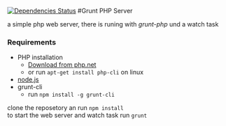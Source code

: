 [![Dependencies Status](https://david-dm.org/RiemerBug/Grunt-PHP-Server.svg)](https://david-dm.org/RiemerBug/Grunt-PHP-Server)
#Grunt PHP Server

a simple php web server, there is runing with *grunt-php* und a watch task

### Requirements
+ PHP installation
    + [Download from php.net](http://php.net/downloads.php)
    + or run `apt-get install php-cli` on linux
+ [node.js](node.js)
+ grunt-cli
    + run `npm install -g grunt-cli`
 
clone the reposetory an run `npm install`  
to start the web server and watch task run `grunt` 



